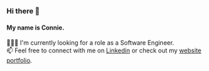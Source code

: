 ### Hi there 👋

#### My name is Connie.
👩🏻‍💻 I'm currently looking for a role as a Software Engineer.<br>
📫 Feel free to connect with me on [Linkedin](https://www.linkedin.com/in/connielok/) or check out my [website portfolio](https://www.connielok.com). <br>


<!--
**connielok/connielok** is a ✨ _special_ ✨ repository because its `README.md` (this file) appears on your GitHub profile.

Here are some ideas to get you started:

- 🔭 I’m currently working on ...
- 🌱 I’m currently learning ...
- 👯 I’m looking to collaborate on ...
- 🤔 I’m looking for help with ...
- 💬 Ask me about ...
- 📫 How to reach me: ...
- 😄 Pronouns: ...
- ⚡ Fun fact: ...
-->
